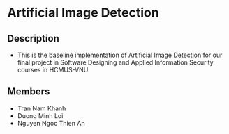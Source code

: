 # Artificial Image Detection

## Description
- This is the baseline implementation of Artificial Image Detection for our final project in Software Designing and Applied Information Security courses in HCMUS-VNU.
## Members
- Tran Nam Khanh
- Duong Minh Loi
- Nguyen Ngoc Thien An
